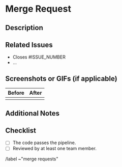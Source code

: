 # Merge Request

## Description

<!-- Provide a brief overview of the changes introduced by this merge request. -->

## Related Issues

<!-- List any related issues that this merge request addresses or closes. -->

- Closes #ISSUE_NUMBER
- ...

## Screenshots or GIFs (if applicable)

<!-- Screenshots are required for UI changes, and strongly recommended for all other merge requests. -->

| Before | After  |
| ------ | ------ |
|        |        |

## Additional Notes

<!-- Add any additional information that might be relevant for reviewers or testers. -->

## Checklist

<!-- Check the completed tasks. -->

- [ ] The code passes the pipeline.
- [ ] Reviewed by at least one team member.

<!-- Define labels below. -->

/label ~"merge requests"
<!-- Choose the relevant option. Uncomment the chosen type, and remove the remaining comments (including this one). -->
<!-- /label ~"type::bug" -->
<!-- /label ~"type::feature" -->
<!-- /label ~"type::improvement" -->
<!-- /label ~"type::test" -->
